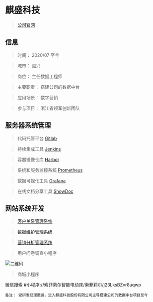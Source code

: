 # 麒盛科技

> [公司官网](https://www.keeson.com/)

## 信息

> 时间： 2020/07 至今

> 城市： 嘉兴

> 岗位： 主任数据工程师

> 主要职责： 搭建公司的数据中台

> 应用场景： 数字营销

> 参与项目： 浙江省领军创新团队

## 服务器系统管理

> 代码托管平台 [Gitlab](http://gitlab.sfddata.tech)

> 持续集成工具 [Jenkins](http://www.sfdjenkins.tech)

> 容器镜像仓库 [Harbor](http://www.sfddata.tech/harbor)

> 系统和服务监控系统 [Prometheus](http://www.sfddata.tech:9090)

> 数据可视化工具 [Grafana](http://www.sfddata.tech:9030)

> 在线文档分享工具 [ShowDoc](http://showdoc.sfddata.tech)

## 网站系统开发

> [客户关系管理系统](http://crm.sfddata.tech)

> [数据维护管理系统](http://www.sfdmodel.tech)

> [营销分析管理系统](http://www.sfdbusiness.tech)

> 用户问卷调查小程序

![二维码](https://sfddata.oss-cn-hangzhou.aliyuncs.com/img/二维码.jpg)

> 商城小程序

微信搜索 #小程序://索菲莉尔智能电动床/索菲莉尔/j23LksBZvr8uqwp

```
备注： 受研发经理邀请，进入麒盛科技股份有限公司主导搭建公司的数据中台项目至今
```